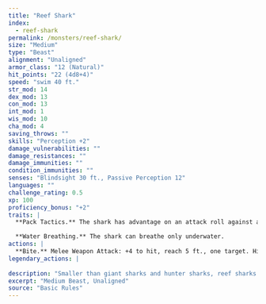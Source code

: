 ```yaml
---
title: "Reef Shark"
index:
  - reef-shark
permalink: /monsters/reef-shark/
size: "Medium"
type: "Beast"
alignment: "Unaligned"
armor_class: "12 (Natural)"
hit_points: "22 (4d8+4)"
speed: "swim 40 ft."
str_mod: 14
dex_mod: 13
con_mod: 13
int_mod: 1
wis_mod: 10
cha_mod: 4
saving_throws: ""
skills: "Perception +2"
damage_vulnerabilities: ""
damage_resistances: ""
damage_immunities: ""
condition_immunities: ""
senses: "Blindsight 30 ft., Passive Perception 12"
languages: ""
challenge_rating: 0.5
xp: 100
proficiency_bonus: "+2"
traits: |
  **Pack Tactics.** The shark has advantage on an attack roll against a creature if at least one of the shark's allies is within 5 ft. of the creature and the ally isn't incapacitated.

  **Water Breathing.** The shark can breathe only underwater.
actions: |
  **Bite.** Melee Weapon Attack: +4 to hit, reach 5 ft., one target. Hit: 6 (1d8 + 2) piercing damage.  
legendary_actions: |
  
description: "Smaller than giant sharks and hunter sharks, reef sharks inhabit shallow waters and coral reefs, gathering in small packs to hunt. A full-grown specimen measures 6 to 10 feet long."
excerpt: "Medium Beast, Unaligned"
source: "Basic Rules"
---
```

